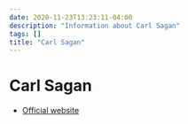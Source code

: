```yaml
---
date: 2020-11-23T13:23:11-04:00
description: "Information about Carl Sagan"
tags: []
title: "Carl Sagan"
---
```


# Carl Sagan

* [Official website](https://carlsagan.com/)
